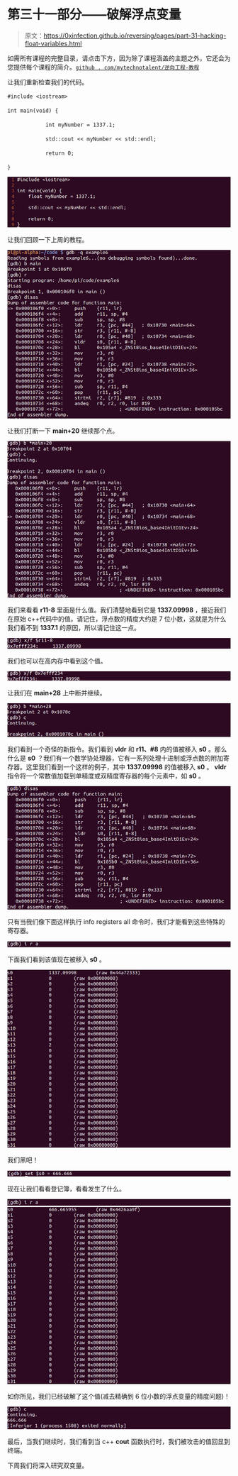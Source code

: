 # 第三十一部分——破解浮点变量

> 原文：<https://0xinfection.github.io/reversing/pages/part-31-hacking-float-variables.html>

如需所有课程的完整目录，请点击下方，因为除了课程涵盖的主题之外，它还会为您提供每个课程的简介。[`github . com/mytechnotalent/逆向工程-教程`](https://github.com/mytechnotalent/Reverse-Engineering-Tutorial)

让我们重新检查我们的代码。

```
#include <iostream>

int main(void) {

            int myNumber = 1337.1;

            std::cout << myNumber << std::endl;

            return 0;

}

```

![](img/3aa038c207f352ec6c558da773fc8083.png)

让我们回顾一下上周的教程。

![](img/1f31762e91499920702ba783bd4e813d.png)

让我们打断一下 **main+20** 继续那个点。

![](img/f883e20e054c40f01da472fa62f0c5bc.png)

我们来看看 **r11-8** 里面是什么值。我们清楚地看到它是 **1337.09998** ，接近我们在原始 c++代码中的值。请记住，浮点数的精度大约是 7 位小数，这就是为什么我们看不到 **1337.1** 的原因，所以请记住这一点。

![](img/0e289493625f5c9d08016cef695ed8a2.png)

我们也可以在高内存中看到这个值。

![](img/3227c4b46732496f9f2cc3b38c86974b.png)

让我们在 **main+28** 上中断并继续。

![](img/b80570e87c3bff27fb2422a8deaf199b.png)

我们看到一个奇怪的新指令。我们看到 **vldr** 和 **r11、#8** 内的值被移入 **s0** 。那么什么是 **s0** ？我们有一个数学协处理器，它有一系列处理十进制或浮点数的附加寄存器。这里我们看到一个这样的例子，其中 **1337.09998** 的值被移入 **s0** 。 **vldr** 指令将一个常数值加载到单精度或双精度寄存器的每个元素中，如 **s0** 。

![](img/259e9a3c00ab771c805f3e2e039c7b73.png)

只有当我们像下面这样执行 info registers all 命令时，我们才能看到这些特殊的寄存器。

![](img/dfc7dc23de42b36ed2ea64b7c3e25013.png)

下面我们看到该值现在被移入 **s0** 。

![](img/b83e119f1e242e3e849b9441bbc7d9e2.png)

我们黑吧！

![](img/451ff0a3df76d05d0f2bae08b34cf299.png)

现在让我们看看登记簿，看看发生了什么。

![](img/584444956f6ae9f0cdc66fc2c92809ff.png)![](img/dae97a54c519c8b11900cf873c4e0a16.png)

如你所见，我们已经破解了这个值(减去精确到 6 位小数的浮点变量的精度问题)！

![](img/13d7d0cd67e10d3efcfdeed62019f01f.png)

最后，当我们继续时，我们看到当 c++ **cout** 函数执行时，我们被攻击的值回显到终端。

下周我们将深入研究双变量。